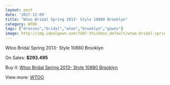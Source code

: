 ```yaml
---
layout: post
date: '2017-12-09'
title: "Wtoo Bridal Spring 2013- Style 10880 Brooklyn"
category: WTOO
tags: ["dresses","bridal","wtoo","brooklyn","gowns"]
image: http://img.idealgown.com/7507-thickbox_default/wtoo-bridal-spring-2013-style-10880-brooklyn.jpg
---
```

Wtoo Bridal Spring 2013- Style 10880 Brooklyn

On Sales: **$293.495**
<a href="https://www.idealgown.com/en/wtoo/3176-wtoo-bridal-spring-2013-style-10880-brooklyn.html"><amp-img layout="responsive" width="600" height="600" src="//img.idealgown.com/7507-thickbox_default/wtoo-bridal-spring-2013-style-10880-brooklyn.jpg" alt="Wtoo Bridal Spring 2013- Style 10880 Brooklyn 0" /></a>
<a href="https://www.idealgown.com/en/wtoo/3176-wtoo-bridal-spring-2013-style-10880-brooklyn.html"><amp-img layout="responsive" width="600" height="600" src="//img.idealgown.com/7508-thickbox_default/wtoo-bridal-spring-2013-style-10880-brooklyn.jpg" alt="Wtoo Bridal Spring 2013- Style 10880 Brooklyn 1" /></a>

Buy it: [Wtoo Bridal Spring 2013- Style 10880 Brooklyn](https://www.idealgown.com/en/wtoo/3176-wtoo-bridal-spring-2013-style-10880-brooklyn.html "Wtoo Bridal Spring 2013- Style 10880 Brooklyn")

View more: [WTOO](https://www.idealgown.com/en/39-wtoo "WTOO")
